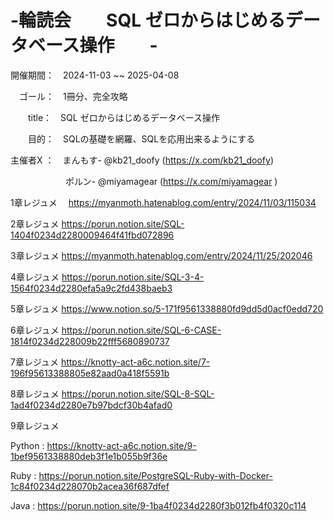 # -輪読会　　SQL ゼロからはじめるデータベース操作　　-

開催期間：　2024-11-03 ~~ 2025-04-08

　ゴール：　1冊分、完全攻略

　　title：　SQL ゼロからはじめるデータベース操作

　　目的：　SQLの基礎を網羅、SQLを応用出来るようにする

主催者X ：　まんもす- @kb21_doofy (https://x.com/kb21_doofy)

　　　　　　 ポルン- @miyamagear (https://x.com/miyamagear )

1章レジュメ　
https://myanmoth.hatenablog.com/entry/2024/11/03/115034

2章レジュメ
https://porun.notion.site/SQL-1404f0234d2280009464f41fbd072896

3章レジュメ
https://myanmoth.hatenablog.com/entry/2024/11/25/202046

4章レジュメ
https://porun.notion.site/SQL-3-4-1564f0234d2280efa5a9c2fd438baeb3

5章レジュメ
https://www.notion.so/5-171f9561338880fd9dd5d0acf0edd720

6章レジュメ
https://porun.notion.site/SQL-6-CASE-1814f0234d228009b22fff5680890737

7章レジュメ
https://knotty-act-a6c.notion.site/7-196f95613388805e82aad0a418f5591b

8章レジュメ
https://porun.notion.site/SQL-8-SQL-1ad4f0234d2280e7b97bdcf30b4afad0

9章レジュメ

Python : https://knotty-act-a6c.notion.site/9-1bef9561338880deb3f1e1b055b9f36e

Ruby : https://porun.notion.site/PostgreSQL-Ruby-with-Docker-1c84f0234d228070b2acea36f687dfef

Java : https://porun.notion.site/9-1ba4f0234d2280f3b012fb4f0320c114
